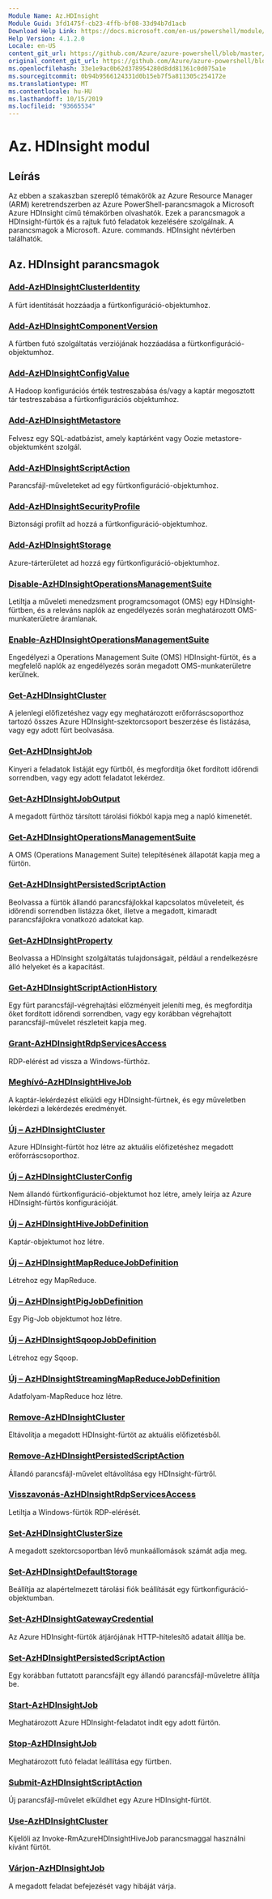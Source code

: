 ```yaml
---
Module Name: Az.HDInsight
Module Guid: 3fd1475f-cb23-4ffb-bf08-33d94b7d1acb
Download Help Link: https://docs.microsoft.com/en-us/powershell/module/az.hdinsight
Help Version: 4.1.2.0
Locale: en-US
content_git_url: https://github.com/Azure/azure-powershell/blob/master/src/HDInsight/HDInsight/help/Az.HDInsight.md
original_content_git_url: https://github.com/Azure/azure-powershell/blob/master/src/HDInsight/HDInsight/help/Az.HDInsight.md
ms.openlocfilehash: 33e1e9ac0b62d378954280d8dd81361c0d075a1e
ms.sourcegitcommit: 0b94b9566124331d0b15eb7f5a811305c254172e
ms.translationtype: MT
ms.contentlocale: hu-HU
ms.lasthandoff: 10/15/2019
ms.locfileid: "93665534"
---
```

# Az. HDInsight modul
## Leírás
Az ebben a szakaszban szereplő témakörök az Azure Resource Manager (ARM) keretrendszerben az Azure PowerShell-parancsmagok a Microsoft Azure HDInsight című témakörben olvashatók. Ezek a parancsmagok a HDInsight-fürtök és a rajtuk futó feladatok kezelésére szolgálnak. A parancsmagok a Microsoft. Azure. commands. HDInsight névtérben találhatók.

## Az. HDInsight parancsmagok
### [Add-AzHDInsightClusterIdentity](Add-AzHDInsightClusterIdentity.md)
A fürt identitását hozzáadja a fürtkonfiguráció-objektumhoz.

### [Add-AzHDInsightComponentVersion](Add-AzHDInsightComponentVersion.md)
A fürtben futó szolgáltatás verziójának hozzáadása a fürtkonfiguráció-objektumhoz.

### [Add-AzHDInsightConfigValue](Add-AzHDInsightConfigValue.md)
A Hadoop konfigurációs érték testreszabása és/vagy a kaptár megosztott tár testreszabása a fürtkonfigurációs objektumhoz.

### [Add-AzHDInsightMetastore](Add-AzHDInsightMetastore.md)
Felvesz egy SQL-adatbázist, amely kaptárként vagy Oozie metastore-objektumként szolgál.

### [Add-AzHDInsightScriptAction](Add-AzHDInsightScriptAction.md)
Parancsfájl-műveleteket ad egy fürtkonfiguráció-objektumhoz.

### [Add-AzHDInsightSecurityProfile](Add-AzHDInsightSecurityProfile.md)
Biztonsági profilt ad hozzá a fürtkonfiguráció-objektumhoz.

### [Add-AzHDInsightStorage](Add-AzHDInsightStorage.md)
Azure-tárterületet ad hozzá egy fürtkonfiguráció-objektumhoz.

### [Disable-AzHDInsightOperationsManagementSuite](Disable-AzHDInsightOperationsManagementSuite.md)
Letiltja a műveleti menedzsment programcsomagot (OMS) egy HDInsight-fürtben, és a releváns naplók az engedélyezés során meghatározott OMS-munkaterületre áramlanak.

### [Enable-AzHDInsightOperationsManagementSuite](Enable-AzHDInsightOperationsManagementSuite.md)
Engedélyezi a Operations Management Suite (OMS) HDInsight-fürtöt, és a megfelelő naplók az engedélyezés során megadott OMS-munkaterületre kerülnek.

### [Get-AzHDInsightCluster](Get-AzHDInsightCluster.md)
A jelenlegi előfizetéshez vagy egy meghatározott erőforráscsoporthoz tartozó összes Azure HDInsight-szektorcsoport beszerzése és listázása, vagy egy adott fürt beolvasása.

### [Get-AzHDInsightJob](Get-AzHDInsightJob.md)
Kinyeri a feladatok listáját egy fürtből, és megfordítja őket fordított időrendi sorrendben, vagy egy adott feladatot lekérdez.

### [Get-AzHDInsightJobOutput](Get-AzHDInsightJobOutput.md)
A megadott fürthöz társított tárolási fiókból kapja meg a napló kimenetét.

### [Get-AzHDInsightOperationsManagementSuite](Get-AzHDInsightOperationsManagementSuite.md)
A OMS (Operations Management Suite) telepítésének állapotát kapja meg a fürtön.

### [Get-AzHDInsightPersistedScriptAction](Get-AzHDInsightPersistedScriptAction.md)
Beolvassa a fürtök állandó parancsfájlokkal kapcsolatos műveleteit, és időrendi sorrendben listázza őket, illetve a megadott, kimaradt parancsfájlokra vonatkozó adatokat kap.

### [Get-AzHDInsightProperty](Get-AzHDInsightProperty.md)
Beolvassa a HDInsight szolgáltatás tulajdonságait, például a rendelkezésre álló helyeket és a kapacitást.

### [Get-AzHDInsightScriptActionHistory](Get-AzHDInsightScriptActionHistory.md)
Egy fürt parancsfájl-végrehajtási előzményeit jeleníti meg, és megfordítja őket fordított időrendi sorrendben, vagy egy korábban végrehajtott parancsfájl-művelet részleteit kapja meg.

### [Grant-AzHDInsightRdpServicesAccess](Grant-AzHDInsightRdpServicesAccess.md)
RDP-elérést ad vissza a Windows-fürthöz.

### [Meghívó-AzHDInsightHiveJob](Invoke-AzHDInsightHiveJob.md)
A kaptár-lekérdezést elküldi egy HDInsight-fürtnek, és egy műveletben lekérdezi a lekérdezés eredményét.

### [Új – AzHDInsightCluster](New-AzHDInsightCluster.md)
Azure HDInsight-fürtöt hoz létre az aktuális előfizetéshez megadott erőforráscsoporthoz.

### [Új – AzHDInsightClusterConfig](New-AzHDInsightClusterConfig.md)
Nem állandó fürtkonfiguráció-objektumot hoz létre, amely leírja az Azure HDInsight-fürtös konfigurációját.

### [Új – AzHDInsightHiveJobDefinition](New-AzHDInsightHiveJobDefinition.md)
Kaptár-objektumot hoz létre.

### [Új – AzHDInsightMapReduceJobDefinition](New-AzHDInsightMapReduceJobDefinition.md)
Létrehoz egy MapReduce.

### [Új – AzHDInsightPigJobDefinition](New-AzHDInsightPigJobDefinition.md)
Egy Pig-Job objektumot hoz létre.

### [Új – AzHDInsightSqoopJobDefinition](New-AzHDInsightSqoopJobDefinition.md)
Létrehoz egy Sqoop.

### [Új – AzHDInsightStreamingMapReduceJobDefinition](New-AzHDInsightStreamingMapReduceJobDefinition.md)
Adatfolyam-MapReduce hoz létre.

### [Remove-AzHDInsightCluster](Remove-AzHDInsightCluster.md)
Eltávolítja a megadott HDInsight-fürtöt az aktuális előfizetésből.

### [Remove-AzHDInsightPersistedScriptAction](Remove-AzHDInsightPersistedScriptAction.md)
Állandó parancsfájl-művelet eltávolítása egy HDInsight-fürtről.

### [Visszavonás-AzHDInsightRdpServicesAccess](Revoke-AzHDInsightRdpServicesAccess.md)
Letiltja a Windows-fürtök RDP-elérését.

### [Set-AzHDInsightClusterSize](Set-AzHDInsightClusterSize.md)
A megadott szektorcsoportban lévő munkaállomások számát adja meg.

### [Set-AzHDInsightDefaultStorage](Set-AzHDInsightDefaultStorage.md)
Beállítja az alapértelmezett tárolási fiók beállítását egy fürtkonfiguráció-objektumban.

### [Set-AzHDInsightGatewayCredential](Set-AzHDInsightGatewayCredential.md)
Az Azure HDInsight-fürtök átjárójának HTTP-hitelesítő adatait állítja be.

### [Set-AzHDInsightPersistedScriptAction](Set-AzHDInsightPersistedScriptAction.md)
Egy korábban futtatott parancsfájlt egy állandó parancsfájl-műveletre állítja be.

### [Start-AzHDInsightJob](Start-AzHDInsightJob.md)
Meghatározott Azure HDInsight-feladatot indít egy adott fürtön.

### [Stop-AzHDInsightJob](Stop-AzHDInsightJob.md)
Meghatározott futó feladat leállítása egy fürtben.

### [Submit-AzHDInsightScriptAction](Submit-AzHDInsightScriptAction.md)
Új parancsfájl-művelet elküldhet egy Azure HDInsight-fürtöt.

### [Use-AzHDInsightCluster](Use-AzHDInsightCluster.md)
Kijelöli az Invoke-RmAzureHDInsightHiveJob parancsmaggal használni kívánt fürtöt.

### [Várjon-AzHDInsightJob](Wait-AzHDInsightJob.md)
A megadott feladat befejezését vagy hibáját várja.

